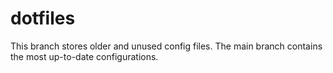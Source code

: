 # dotfiles
This branch stores older and unused config files.
The main branch contains the most up-to-date configurations.

